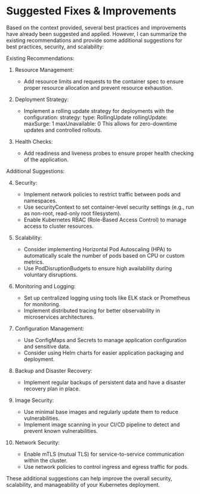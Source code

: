 # Suggested Fixes & Improvements

Based on the context provided, several best practices and improvements have already been suggested and applied. However, I can summarize the existing recommendations and provide some additional suggestions for best practices, security, and scalability:

Existing Recommendations:

1. Resource Management:
   - Add resource limits and requests to the container spec to ensure proper resource allocation and prevent resource exhaustion.

2. Deployment Strategy:
   - Implement a rolling update strategy for deployments with the configuration:
     strategy:
       type: RollingUpdate
       rollingUpdate:
         maxSurge: 1
         maxUnavailable: 0
   This allows for zero-downtime updates and controlled rollouts.

3. Health Checks:
   - Add readiness and liveness probes to ensure proper health checking of the application.

Additional Suggestions:

4. Security:
   - Implement network policies to restrict traffic between pods and namespaces.
   - Use securityContext to set container-level security settings (e.g., run as non-root, read-only root filesystem).
   - Enable Kubernetes RBAC (Role-Based Access Control) to manage access to cluster resources.

5. Scalability:
   - Consider implementing Horizontal Pod Autoscaling (HPA) to automatically scale the number of pods based on CPU or custom metrics.
   - Use PodDisruptionBudgets to ensure high availability during voluntary disruptions.

6. Monitoring and Logging:
   - Set up centralized logging using tools like ELK stack or Prometheus for monitoring.
   - Implement distributed tracing for better observability in microservices architectures.

7. Configuration Management:
   - Use ConfigMaps and Secrets to manage application configuration and sensitive data.
   - Consider using Helm charts for easier application packaging and deployment.

8. Backup and Disaster Recovery:
   - Implement regular backups of persistent data and have a disaster recovery plan in place.

9. Image Security:
   - Use minimal base images and regularly update them to reduce vulnerabilities.
   - Implement image scanning in your CI/CD pipeline to detect and prevent known vulnerabilities.

10. Network Security:
    - Enable mTLS (mutual TLS) for service-to-service communication within the cluster.
    - Use network policies to control ingress and egress traffic for pods.

These additional suggestions can help improve the overall security, scalability, and manageability of your Kubernetes deployment.